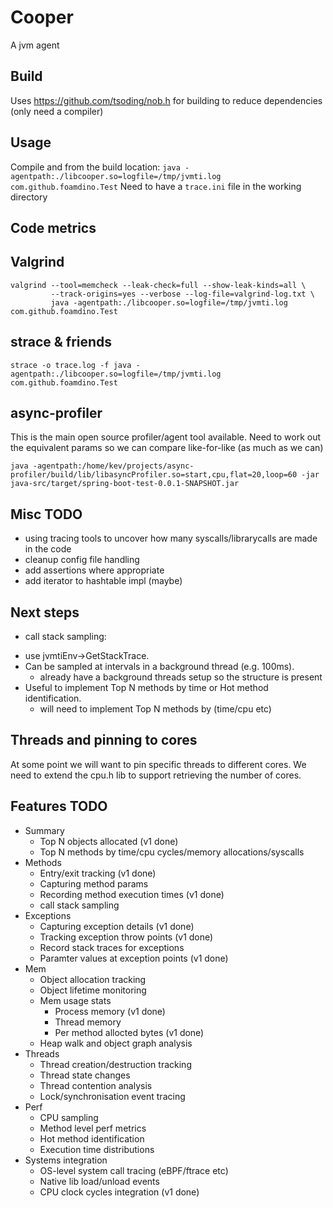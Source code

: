 # Cooper

A jvm agent

## Build

Uses https://github.com/tsoding/nob.h for building to reduce dependencies (only need a compiler)

## Usage

Compile and from the build location:
`java -agentpath:./libcooper.so=logfile=/tmp/jvmti.log com.github.foamdino.Test`
Need to have a `trace.ini` file in the working directory

## Code metrics

<!-- TOKEI-START -->

<!-- TOKEI-END -->

## Valgrind

```
valgrind --tool=memcheck --leak-check=full --show-leak-kinds=all \
         --track-origins=yes --verbose --log-file=valgrind-log.txt \
         java -agentpath:./libcooper.so=logfile=/tmp/jvmti.log com.github.foamdino.Test
```

## strace & friends
```
strace -o trace.log -f java -agentpath:./libcooper.so=logfile=/tmp/jvmti.log com.github.foamdino.Test
```

## async-profiler
This is the main open source profiler/agent tool available. Need to work out the equivalent params so we can compare like-for-like (as much as we can)
```
java -agentpath:/home/kev/projects/async-profiler/build/lib/libasyncProfiler.so=start,cpu,flat=20,loop=60 -jar java-src/target/spring-boot-test-0.0.1-SNAPSHOT.jar
```
## Misc TODO

* using tracing tools to uncover how many syscalls/librarycalls are made in the code
* cleanup config file handling
* add assertions where appropriate
* add iterator to hashtable impl (maybe)

## Next steps

* call stack sampling:
- use jvmtiEnv->GetStackTrace.
- Can be sampled at intervals in a background thread (e.g. 100ms).
  - already have a background threads setup so the structure is present
- Useful to implement Top N methods by time or Hot method identification.
  - will need to implement Top N methods by (time/cpu etc)

## Threads and pinning to cores
At some point we will want to pin specific threads to different cores. 
We need to extend the cpu.h lib to support retrieving the number of cores.

## Features TODO

* Summary
  * Top N objects allocated (v1 done)
  * Top N methods by time/cpu cycles/memory allocations/syscalls
* Methods
  * Entry/exit tracking (v1 done)
  * Capturing method params
  * Recording method execution times (v1 done)
  * call stack sampling
* Exceptions
  * Capturing exception details (v1 done)
  * Tracking exception throw points (v1 done)
  * Record stack traces for exceptions
  * Paramter values at exception points (v1 done)
* Mem
  * Object allocation tracking
  * Object lifetime monitoring
  * Mem usage stats
    * Process memory (v1 done)
    * Thread memory
    * Per method allocted bytes (v1 done)
  * Heap walk and object graph analysis
* Threads
  * Thread creation/destruction tracking
  * Thread state changes
  * Thread contention analysis
  * Lock/synchronisation event tracing
* Perf
  * CPU sampling
  * Method level perf metrics
  * Hot method identification
  * Execution time distributions
* Systems integration
  * OS-level system call tracing (eBPF/ftrace etc)
  * Native lib load/unload events
  * CPU clock cycles integration (v1 done)
